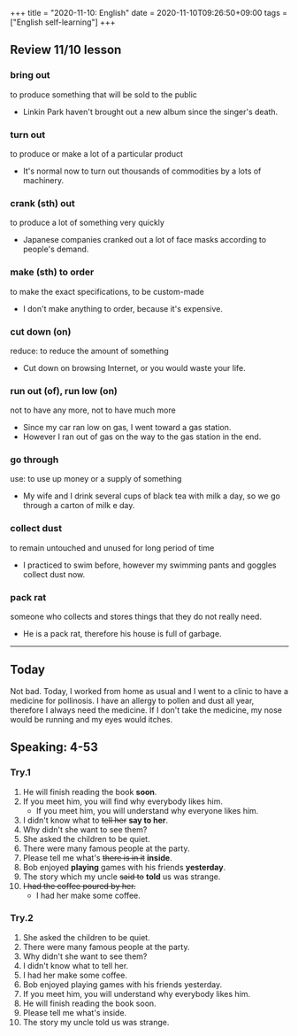 +++
title =  "2020-11-10: English"
date = 2020-11-10T09:26:50+09:00
tags = ["English self-learning"]
+++

## Review 11/10 lesson

### bring out
to produce something that will be sold to the public

* Linkin Park haven't brought out a new album since the singer's death.

### turn out
to produce or make a lot of a particular product

* It's normal now to turn out thousands of commodities by a lots of machinery.

### crank (sth) out
to produce a lot of something very quickly

* Japanese companies cranked out a lot of face masks according to people's demand.

### make (sth) to order
to make the exact specifications, to be custom-made

* I don't make anything to order, because it's expensive.

### cut down (on)
reduce: to reduce the amount of something

* Cut down on browsing Internet, or you would waste your life.

### run out (of), run low (on)
not to have any more, not to have much more

* Since my car ran low on gas, I went toward a gas station.
* However I ran out of gas on the way to the gas station in the end.

### go through
use: to use up money or a supply of something

* My wife and I drink several cups of black tea with milk a day,
    so we go through a carton of milk e day.

### collect dust
to remain untouched and unused for long period of time

* I practiced to swim before, however my swimming pants and goggles collect dust now.

### pack rat
someone who collects and stores things that they do not really need.

* He is a pack rat, therefore his house is full of garbage.

- - -

## Today

Not bad.
Today, I worked from home as usual and I went to a clinic to have a medicine for pollinosis.
I have an allergy to pollen and dust all year, therefore I always need the medicine.
If I don't take the medicine, my nose would be running and my eyes would itches.

## Speaking: 4-53

### Try.1

1. He will finish reading the book **soon**.
2. If you meet him, you will find why everybody likes him.
    - If you meet him, you will understand why everyone likes him.
3. I didn't know what to ~~tell her~~ **say to her**.
4. Why didn't she want to see them?
5. She asked the children to be quiet.
6. There were many famous people at the party.
7. Please tell me what's ~~there is in it~~ **inside**.
8. Bob enjoyed **playing** games with his friends **yesterday**.
9. The story which my uncle ~~said to~~ **told** us was strange.
10. ~~I had the coffee poured by her.~~
    - I had her make some coffee.

### Try.2

1. She asked the children to be quiet.
2. There were many famous people at the party.
3. Why didn't she want to see them?
4. I didn't know what to tell her.
5. I had her make some coffee.
6. Bob enjoyed playing games with his friends yesterday.
7. If you meet him, you will understand why everybody likes him.
8. He will finish reading the book soon.
9. Please tell me what's inside.
10. The story my uncle told us was strange.

